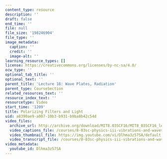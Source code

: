 ```yaml
---
content_type: resource
description: ''
draft: false
end_time: ''
file: null
file_size: '198246904'
file_type: ''
image_metadata:
  caption: ''
  credit: ''
  image-alt: ''
learning_resource_types: []
license: https://creativecommons.org/licenses/by-nc-sa/4.0/
ocw_type: ''
optional_tab_title: ''
optional_text: ''
parent_title: 'Lecture 18: Wave Plates, Radiation'
parent_type: CourseSection
related_resources_text: ''
resource_index_text: ''
resourcetype: Video
start_time: '1209'
title: Polarizing Filters and Light
uid: a8390ae9-a007-10b3-b931-b9ba8b42c54d
video_files:
  archive_url: http://archive.org/download/MIT8.03SCF16/MIT8_03SCF16_lec18_300k.mp4
  video_captions_file: /courses/8-03sc-physics-iii-vibrations-and-waves-fall-2016/713a50edf0ea5c58b0702883f1807827_Dlhma3z57SA.vtt
  video_thumbnail_file: https://img.youtube.com/vi/Dlhma3z57SA/default.jpg
  video_transcript_file: /courses/8-03sc-physics-iii-vibrations-and-waves-fall-2016/347bed6a809f0dbe6d06a0809524afaf_Dlhma3z57SA.pdf
video_metadata:
  youtube_id: Dlhma3z57SA
---
```

